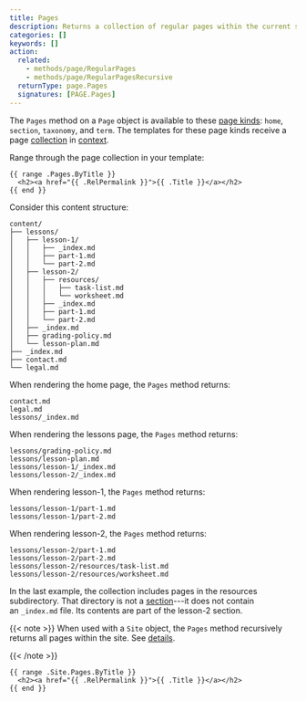 ```yaml
---
title: Pages
description: Returns a collection of regular pages within the current section, and section pages of immediate descendant sections.
categories: []
keywords: []
action:
  related:
    - methods/page/RegularPages
    - methods/page/RegularPagesRecursive
  returnType: page.Pages
  signatures: [PAGE.Pages]
---
```


The `Pages` method on a `Page` object is available to these [page kinds](g): `home`, `section`, `taxonomy`, and `term`. The templates for these page kinds receive a page [collection](g) in [context](g).

Range through the page collection in your template:

```go-html-template
{{ range .Pages.ByTitle }}
  <h2><a href="{{ .RelPermalink }}">{{ .Title }}</a></h2>
{{ end }}
```

Consider this content structure:

```text
content/
├── lessons/
│   ├── lesson-1/
│   │   ├── _index.md
│   │   ├── part-1.md
│   │   └── part-2.md
│   ├── lesson-2/
│   │   ├── resources/
│   │   │   ├── task-list.md
│   │   │   └── worksheet.md
│   │   ├── _index.md
│   │   ├── part-1.md
│   │   └── part-2.md
│   ├── _index.md
│   ├── grading-policy.md
│   └── lesson-plan.md
├── _index.md
├── contact.md
└── legal.md
```

When rendering the home page, the `Pages` method returns:

    contact.md
    legal.md
    lessons/_index.md

When rendering the lessons page, the `Pages` method returns:

    lessons/grading-policy.md
    lessons/lesson-plan.md
    lessons/lesson-1/_index.md
    lessons/lesson-2/_index.md

When rendering lesson-1, the `Pages` method returns:

    lessons/lesson-1/part-1.md
    lessons/lesson-1/part-2.md

When rendering lesson-2, the `Pages` method returns:

    lessons/lesson-2/part-1.md
    lessons/lesson-2/part-2.md
    lessons/lesson-2/resources/task-list.md
    lessons/lesson-2/resources/worksheet.md

In the last example, the collection includes pages in the resources subdirectory. That directory is not a [section](g)---it does not contain an&nbsp;`_index.md`&nbsp;file. Its contents are part of the lesson-2 section.

{{< note >}}
When used with a `Site` object, the `Pages` method recursively returns all pages within the site. See&nbsp;[details].

[details]: /methods/site/pages/
{{< /note >}}

```go-html-template
{{ range .Site.Pages.ByTitle }}
  <h2><a href="{{ .RelPermalink }}">{{ .Title }}</a></h2>
{{ end }}
```
